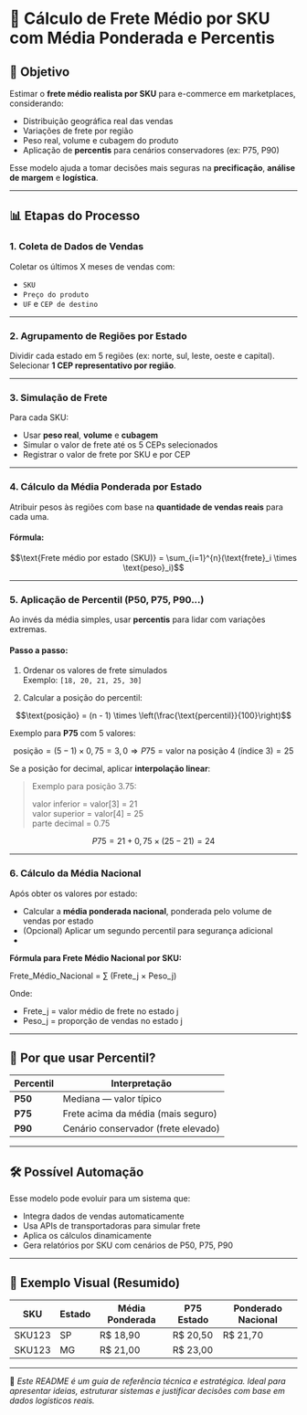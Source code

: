 
# 🚚 Cálculo de Frete Médio por SKU com Média Ponderada e Percentis

## 🎯 Objetivo

Estimar o **frete médio realista por SKU** para e-commerce em marketplaces, considerando:

- Distribuição geográfica real das vendas
- Variações de frete por região
- Peso real, volume e cubagem do produto
- Aplicação de **percentis** para cenários conservadores (ex: P75, P90)

Esse modelo ajuda a tomar decisões mais seguras na **precificação**, **análise de margem** e **logística**.

---

## 📊 Etapas do Processo

### 1. Coleta de Dados de Vendas

Coletar os últimos X meses de vendas com:

- `SKU`
- `Preço do produto`
- `UF` e `CEP de destino`

---

### 2. Agrupamento de Regiões por Estado

Dividir cada estado em 5 regiões (ex: norte, sul, leste, oeste e capital).  
Selecionar **1 CEP representativo por região**.

---

### 3. Simulação de Frete

Para cada SKU:

- Usar **peso real**, **volume** e **cubagem**
- Simular o valor de frete até os 5 CEPs selecionados
- Registrar o valor de frete por SKU e por CEP

---

### 4. Cálculo da Média Ponderada por Estado

Atribuir pesos às regiões com base na **quantidade de vendas reais** para cada uma.

#### Fórmula:

```math
\text{Frete médio por estado (SKU)} = \sum_{i=1}^{n}(\text{frete}_i \times \text{peso}_i)
```

---

### 5. Aplicação de Percentil (P50, P75, P90...)

Ao invés da média simples, usar **percentis** para lidar com variações extremas.

#### Passo a passo:

1. Ordenar os valores de frete simulados  
   Exemplo: `[18, 20, 21, 25, 30]`

2. Calcular a posição do percentil:

```math
\text{posição} = (n - 1) \times \left(\frac{\text{percentil}}{100}\right)
```

Exemplo para **P75** com 5 valores:

```math
\text{posição} = (5 - 1) \times 0{,}75 = 3{,}0
\Rightarrow P75 = \text{valor na posição 4 (índice 3)} = 25
```

Se a posição for decimal, aplicar **interpolação linear**:

> Exemplo para posição 3.75:
> 
> valor inferior = valor[3] = 21  
> valor superior = valor[4] = 25  
> parte decimal = 0.75

```math
P75 = 21 + 0{,}75 \times (25 - 21) = 24
```

---

### 6. Cálculo da Média Nacional

Após obter os valores por estado:

- Calcular a **média ponderada nacional**, ponderada pelo volume de vendas por estado
- (Opcional) Aplicar um segundo percentil para segurança adicional
- 
**Fórmula para Frete Médio Nacional por SKU:**

Frete_Médio_Nacional = ∑ (Frete_j × Peso_j)

Onde:
- Frete_j = valor médio de frete no estado j
- Peso_j = proporção de vendas no estado j


---

## 🧠 Por que usar Percentil?

| Percentil | Interpretação                          |
|-----------|----------------------------------------|
| **P50**   | Mediana — valor típico                 |
| **P75**   | Frete acima da média (mais seguro)     |
| **P90**   | Cenário conservador (frete elevado)    |

---

## 🛠 Possível Automação

Esse modelo pode evoluir para um sistema que:

- Integra dados de vendas automaticamente
- Usa APIs de transportadoras para simular frete
- Aplica os cálculos dinamicamente
- Gera relatórios por SKU com cenários de P50, P75, P90

---

## 📎 Exemplo Visual (Resumido)

| SKU     | Estado | Média Ponderada | P75 Estado | Ponderado Nacional |
|---------|--------|------------------|------------|--------------------|
| SKU123  | SP     | R$ 18,90         | R$ 20,50   | R$ 21,70           |
| SKU123  | MG     | R$ 21,00         | R$ 23,00   |                    |

---

📌 *Este README é um guia de referência técnica e estratégica. Ideal para apresentar ideias, estruturar sistemas e justificar decisões com base em dados logísticos reais.*
